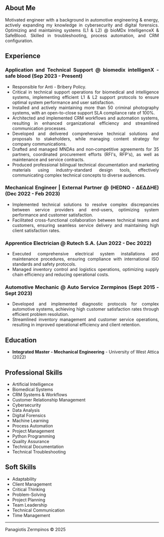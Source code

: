 <div style="text-align: justify; text-justify: inter-word;">

## About Me
Motivated engineer with a background in automotive engineering & energy, actively expanding my knowledge in cybersecurity and digital forensics.
Optimizing and maintaining systems (L1 & L2) @ bioMDx IntelligenceX & SafeBlood.
Skilled in troubleshooting, process automation, and CRM configuration.

## Experience

### Application and Technical Support @ biomedix intelligenX - safe blood (Sep 2023 - Present)
* Responsible for Anti - Bribery Policy.
* Critical in technical support operations for biomedical and intelligence systems, implementing efficient L1 & L2 support protocols to ensure optimal system performance and user satisfaction.
* Installed and actively maintaining more than 50 criminal photography systems, with an open-to-close support SLA compliance rate of 100%.
* Architected and implemented CRM workflows and automation systems, resulting in enhanced organizational efficiency and streamlined communication processes.
* Developed and delivered comprehensive technical solutions and proposals to stakeholders, while managing content strategy for company communications.
* Drafted and managed MNDAs and non‑competitive agreements for 35 partners, coordinated procurement efforts (RFI's, RFP's), as well as maintenance and service contracts.
* Produced professional bilingual technical documentation and marketing materials using industry-standard design tools, effectively communicating complex technical concepts to diverse audiences.

### Mechanical Engineer | External Partner @ (HEDNO - ΔΕΔΔΗΕ) (Dec 2022 - Feb 2023)
* Implemented technical solutions to resolve complex discrepancies between service providers and end-users, optimizing system performance and customer satisfaction.
* Facilitated cross-functional collaboration between technical teams and customers, ensuring seamless service delivery and maintaining high client satisfaction rates.

### Apprentice Electrician @ Rutech S.A. (Jun 2022 - Dec 2022)
* Executed comprehensive electrical system installations and maintenance procedures, ensuring compliance with international ISO standards and safety protocols.
* Managed inventory control and logistics operations, optimizing supply chain efficiency and reducing operational costs.

### Automotive Mechanic @ Auto Service Zermpinos (Sept 2015 - Sept 2023)
* Developed and implemented diagnostic protocols for complex automotive systems, achieving high customer satisfaction rates through efficient problem resolution.
* Streamlined inventory management and customer service operations, resulting in improved operational efficiency and client retention.

## Education
* **Integrated Master - Mechanical Engineering** - University of West Attica (2022)

## Professional Skills
* Artificial Intelligence
* Biomedical Systems
* CRM Systems & Workflows
* Customer Relationship Management
* Cybersecurity
* Data Analysis
* Digital Forensics
* Machine Learning
* Process Automation
* Project Management
* Python Programming
* Quality Assurance
* Technical Documentation
* Technical Troubleshooting

## Soft Skills
* Adaptability
* Client Management
* Critical Thinking
* Problem-Solving
* Project Planning
* Team Leadership
* Technical Communication
* Time Management

---
Panagiotis Zermpinos © 2025
</div>
